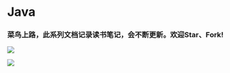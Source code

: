 # Java
### 菜鸟上路，此系列文档记录读书笔记，会不断更新。欢迎Star、Fork!
![](https://github.com/WYounger/Java/blob/master/images/i-1.jpg)

<div style="align: center">
<img src="https://github.com/WYounger/Java/blob/master/images/i-1.jpg"/>
</div>

